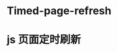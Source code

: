 # Timed-page-refresh
# js 页面定时刷新
<script>
  export default{
  data:{
    timer:"",  
  }
  }
mounted() {
    this.dealWithTime(new Date())
    if(this.timer){
       clearInterval(this.timer)  //timer在data里面定义，字符串格式：timer:"",
     } else{
        this.timer = setInterval(() => {
            this.refreshRealData();  // 调用相应的接口，渲染数据 
        },30000) //延时30秒
      }
 },  
destroyed(){
   clearInterval(this.timer) 
}
</script>
